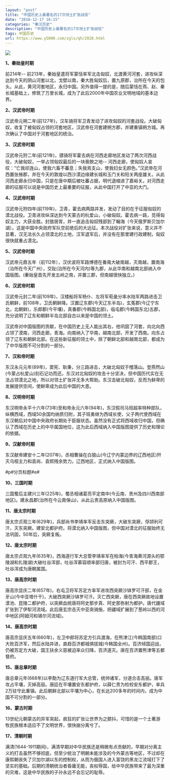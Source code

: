 ```yaml
---
layout: "post"
title: "中国历史上最著名的17次领土扩张战役"
date: "2018-12-17 16:15"
categories: "秦汉历史"
description: "中国历史上最著名的17次领土扩张战役"
tags: 中国历史
url: https://www.y5000.com/zgls/qh/2028.html
---
```






**[![](https://img.y5000.com/uploads/allimg/140913/3-140913221S21M.jpg)](https://www.y5000.com)**

**1、秦始皇时期**

前214年--
前213年，秦始皇遣将军蒙恬率军北击匈奴，北渡黄河河套，进攻纵深达到今天的阴山河套以北，戈壁以南，秦大胜匈奴后，置九原郡，治所在今天的包头。从此，黄河河套地区，永归中国。另外值得一提的是，随后蒙恬在燕、赵、秦长城基础上，修筑了万里长城，成为了此后2000年中国农业文明地域的基本边界。

**2、汉武帝时期**

汉武帝元朔二年(前127年)，汉车骑将军卫青发动了进攻匈奴的河套战役。大破匈奴，收复了被匈奴占领的河套地区，汉武帝在河套建朔方郡，并建重镇朔方城。再次确认了中国对于河套地区的统治。

**3、汉武帝时期**

汉武帝元狩二年(前121年)，骠骑将军霍去病在河西走廊地区发动了两次河西战役，大破匈奴，一举占领匈奴最后的一块膏腴之地--
河西走廊，使匈奴人哀叹：“亡我祁连山，使我六畜不蕃息；失我焉支山，使我妇女无颜色。”汉武帝在河西置张掖郡，并在今天的敦煌以西沙漠边缘建长城和玉门关和阳关两座雄关。从此河西走廊永归中国，只是在唐中期后被吐蕃占据，明代退缩进了嘉峪关。对河西走廊的征服可以说是中国历史上最重要的征服，从此中国打开了中亚的大门。

**4、汉武帝时期**

汉武帝元狩四年(前119年)，卫青，霍去病两路并发，发动了目的在于征服匈奴的漠北战役。卫青进攻纵深达到今天蒙古的杭爱山，小破匈奴。霍去病一路，觅得匈奴主力，大获全胜。封狼居胥，并一直追击匈奴残部到了翰海（今天俄罗斯贝加尔湖）。这是中国中央政府军队空前绝后的大远征。本次战役对扩张来说，意义并不显著，汉无法长久占领漠北的土地，汉军退军后，并没有在那里建行政建制，匈奴很快就重占漠北。

**5、汉武帝时期**

汉武帝元鼎五年（前112年），汉伏波将军路博德在番禺大破南越，灭南越，置南海（治所在今天广州），交趾(治所在今天河内)等九郡，从此华南和越南北部纳入中国版图。(秦始皇首先开发五岭之南，并置三郡，但南越很快独立。)

**6、汉武帝时期**

汉武帝元封二年(前109年)，汉楼船将军杨仆、左将军荀彘分率水陆军两路进击卫氏朝鲜，前108年，卫氏朝鲜降。汉置辽东郡(今天辽东半岛)，玄菟郡(今辽宁东北，北朝鲜)，乐郎郡(今平壤)，真番郡(今韩国北部)，临屯郡(今韩国东北)五郡，充分说明了辽东和朝鲜半岛北部自古以来是中国的领土。

汉武帝对中国版图的贡献，在中国历史上无人能出其右，他巩固了河套，向北向西占领了漠南，河西走廊，青海。向南纳入了华南，越南北部，开发了西南。向东占领了辽东和朝鲜北部。在这些新征服的领土中，除了朝鲜北部和越南北部，都成为了中华版图不可分割的一部分。

**7、汉和帝时期**

东汉永元元年(89年)，窦宪、耿秉，分三路进击，大破北匈奴于稽落山。登燕然山(今蒙占杭爱山)刻石记功而还。东汉对北匈奴的攻击十分坚决，但中国历代实在无法占领漠北之地，所以对领土扩张并无多大帮助。东汉击破北匈奴，反而为鲜卑的发展提供空间，使鲜卑成为此后中国的大患。

**8、汉明帝时期**

东汉明帝永平十六年(73年)至和帝永元六年(94年)，东汉假司马班超率特种部队，纵横西域，西域50余国均纳质归附，其子班勇继为西域长使，父子两代使西域在东汉朝后对中国中央政府长期处于臣服状态。虽然没有正式将西域收归中国，但确认了西域在历史上的中华属国地位，这为此后西域纳入中国版图提供了历史和理论的依据。

**9、汉献帝时期**

东汉献帝建安十二年(207年)，丞相曹操在白狼山(今辽宁内蒙边界的辽西地区)歼灭乌桓主力和袁尚、袁熙残余势力。辽西地区，正式纳入中国版图。

#p#分页标题#e#

**10、三国时期**

三国蜀后主建兴三年(225年)，蜀丞相诸葛亮平定南中(今云南、贵州及四川西南部地区)。建永昌郡(治所在今云南保山)，从此云贵高原纳入中国版图。

**11、唐太宗时期**

唐太宗贞观三年(629年)，兵部尚书李靖率军反击东突厥，大破东突厥，俘颉利可汗，灭东突厥。建安北都护府。将漠北纳入中国版图，但中国对漠北的征服始终无法巩固，50年后，突厥复叛。

**12、唐太宗时期**

唐太宗贞观九年(635年)，西海道行军大总管李靖率军在柏海(今青海黄河源头的鄂陵湖和扎陵湖)大破吐谷浑部，吐谷浑慕容顺率部归唐，被封为可汗、西平郡王，吐谷浑成为唐朝属国。

**13、唐高宗时期**

唐高宗显庆二年(657年)，右屯卫将军苏定方率军进攻西突厥沙钵罗可汗部，在金牙山(今中亚塔什干)，大破西突厥沙钵罗可汗。灭亡西突厥，唐在西突厥故地设置漾池、昆陵二都护府，以突厥血统唐将阿史那步真、阿史那弥射为都护。唐代疆域扩张到了伊犁河流域。此后唐玄宗击灭中亚突骑施，把疆域扩展到了葱岭以西的河中地区(阿姆河和锡尔河流域)。

**14、唐高宗时期**

唐高宗显庆五年(660年)，左卫中郎将苏定方引兵渡海，在熊津江(今韩国南部)口大败百济军，然后水陆并进，直趋百济都城俱拔城(今韩国全州)。百济倾国迎战，仍被苏定方大破，国王扶余义慈被迫率众归降，百济遂灭。唐在百济置熊津等五都督府。

**15、唐总章时期**

唐总章元年(668年)以李勣为辽东道行军大总管，统帅诸军，分道合击高丽。唐军攻占平壤，灭掉高丽。唐廷在平壤置安东都护府，以薛仁贵为检校安东都护，率兵2万驻守此重镇。此后朝鲜北部以平壤为中心，在长达200多年的时间内，成为中国不可分割的一部分。

**16、蒙古时期**

13世纪元朝蒙古的异军突起，疯狂的扩张让世界为之颤抖，可惜的是一个土著游牧民族根本适应不了文明世界，很快崩分离兮了。

**17、清朝时期**

满清(1644-1911期间)，满清早期对中华民族还是稍微有点贡献的，早期对分离主义的打击虽然不够彻底，但至少统治了明朝未能涉及的今外蒙古等地区，不过却在康熙朝丧失了贝加尔湖以东的控制权，从而为俄国人进入富饶的黑龙江流域打下了坚实的基础。后期的清朝统治者昏庸无能，丧权辱国，给中华民族带来了最为深重的灾难，这是中华民族的子孙永远不会忘记的耻辱。
